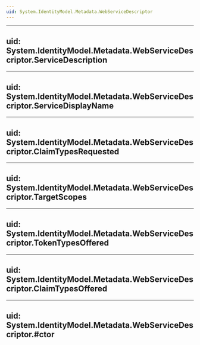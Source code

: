 ```yaml
---
uid: System.IdentityModel.Metadata.WebServiceDescriptor
---
```


---
uid: System.IdentityModel.Metadata.WebServiceDescriptor.ServiceDescription
---

---
uid: System.IdentityModel.Metadata.WebServiceDescriptor.ServiceDisplayName
---

---
uid: System.IdentityModel.Metadata.WebServiceDescriptor.ClaimTypesRequested
---

---
uid: System.IdentityModel.Metadata.WebServiceDescriptor.TargetScopes
---

---
uid: System.IdentityModel.Metadata.WebServiceDescriptor.TokenTypesOffered
---

---
uid: System.IdentityModel.Metadata.WebServiceDescriptor.ClaimTypesOffered
---

---
uid: System.IdentityModel.Metadata.WebServiceDescriptor.#ctor
---
